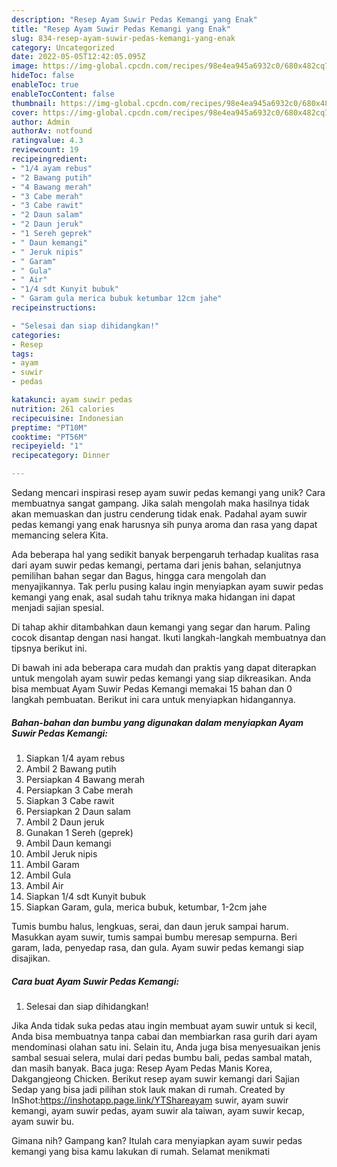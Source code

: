 ```yaml
---
description: "Resep Ayam Suwir Pedas Kemangi yang Enak"
title: "Resep Ayam Suwir Pedas Kemangi yang Enak"
slug: 834-resep-ayam-suwir-pedas-kemangi-yang-enak
category: Uncategorized
date: 2022-05-05T12:42:05.095Z
image: https://img-global.cpcdn.com/recipes/98e4ea945a6932c0/680x482cq70/ayam-suwir-pedas-kemangi-foto-resep-utama.jpg
hideToc: false
enableToc: true
enableTocContent: false
thumbnail: https://img-global.cpcdn.com/recipes/98e4ea945a6932c0/680x482cq70/ayam-suwir-pedas-kemangi-foto-resep-utama.jpg
cover: https://img-global.cpcdn.com/recipes/98e4ea945a6932c0/680x482cq70/ayam-suwir-pedas-kemangi-foto-resep-utama.jpg
author: Admin
authorAv: notfound
ratingvalue: 4.3
reviewcount: 19
recipeingredient:
- "1/4 ayam rebus"
- "2 Bawang putih"
- "4 Bawang merah"
- "3 Cabe merah"
- "3 Cabe rawit"
- "2 Daun salam"
- "2 Daun jeruk"
- "1 Sereh geprek"
- " Daun kemangi"
- " Jeruk nipis"
- " Garam"
- " Gula"
- " Air"
- "1/4 sdt Kunyit bubuk"
- " Garam gula merica bubuk ketumbar 12cm jahe"
recipeinstructions:

- "Selesai dan siap dihidangkan!"
categories:
- Resep
tags:
- ayam
- suwir
- pedas

katakunci: ayam suwir pedas 
nutrition: 261 calories
recipecuisine: Indonesian
preptime: "PT10M"
cooktime: "PT56M"
recipeyield: "1"
recipecategory: Dinner

---
```





Sedang mencari inspirasi resep ayam suwir pedas kemangi yang unik? Cara membuatnya sangat gampang. Jika salah mengolah maka hasilnya tidak akan memuaskan dan justru cenderung tidak enak. Padahal ayam suwir pedas kemangi yang enak harusnya sih punya aroma dan rasa yang dapat memancing selera Kita.





Ada beberapa hal yang sedikit banyak berpengaruh terhadap kualitas rasa dari ayam suwir pedas kemangi, pertama dari jenis bahan, selanjutnya pemilihan bahan segar dan Bagus, hingga cara mengolah dan menyajikannya. Tak perlu pusing kalau ingin menyiapkan ayam suwir pedas kemangi yang enak,      asal sudah tahu triknya maka hidangan ini dapat menjadi sajian spesial.














Di tahap akhir ditambahkan daun kemangi yang segar dan harum. Paling cocok disantap dengan nasi hangat. Ikuti langkah-langkah membuatnya dan tipsnya berikut ini.






Di bawah ini ada beberapa cara mudah dan praktis yang dapat diterapkan untuk mengolah ayam suwir pedas kemangi yang siap dikreasikan. Anda bisa membuat Ayam Suwir Pedas Kemangi memakai 15 bahan dan 0 langkah pembuatan. Berikut ini cara untuk menyiapkan hidangannya.

<!--inarticleads1-->

##### Bahan-bahan dan bumbu yang digunakan dalam menyiapkan Ayam Suwir Pedas Kemangi:

1. Siapkan 1/4 ayam rebus
1. Ambil 2 Bawang putih
1. Persiapkan 4 Bawang merah
1. Persiapkan 3 Cabe merah
1. Siapkan 3 Cabe rawit
1. Persiapkan 2 Daun salam
1. Ambil 2 Daun jeruk
1. Gunakan 1 Sereh (geprek)
1. Ambil  Daun kemangi
1. Ambil  Jeruk nipis
1. Ambil  Garam
1. Ambil  Gula
1. Ambil  Air
1. Siapkan 1/4 sdt Kunyit bubuk
1. Siapkan  Garam, gula, merica bubuk, ketumbar, 1-2cm jahe


Tumis bumbu halus, lengkuas, serai, dan daun jeruk sampai harum. Masukkan ayam suwir, tumis sampai bumbu meresap sempurna. Beri garam, lada, penyedap rasa, dan gula. Ayam suwir pedas kemangi siap disajikan. 

<!--inarticleads2-->

##### Cara buat Ayam Suwir Pedas Kemangi:


1. Selesai dan siap dihidangkan!

Jika Anda tidak suka pedas atau ingin membuat ayam suwir untuk si kecil, Anda bisa membuatnya tanpa cabai dan membiarkan rasa gurih dari ayam mendominasi olahan satu ini. Selain itu, Anda juga bisa menyesuaikan jenis sambal sesuai selera, mulai dari pedas bumbu bali, pedas sambal matah, dan masih banyak. Baca juga: Resep Ayam Pedas Manis Korea, Dakgangjeong Chicken. Berikut resep ayam suwir kemangi dari Sajian Sedap yang bisa jadi pilihan stok lauk makan di rumah. Created by InShot:https://inshotapp.page.link/YTShareayam suwir, ayam suwir kemangi, ayam suwir pedas, ayam suwir ala taiwan, ayam suwir kecap, ayam suwir bu. 

Gimana nih? Gampang kan? Itulah cara menyiapkan ayam suwir pedas kemangi yang bisa kamu lakukan di rumah. Selamat menikmati
